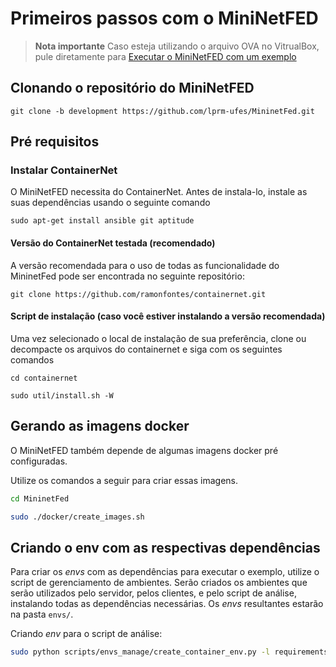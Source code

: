 # Primeiros passos com o MiniNetFED

> **Nota importante**
> Caso esteja utilizando o arquivo OVA no VitrualBox, pule diretamente para [Executar o MiniNetFED com um exemplo](#executar-o-mininetfed-com-um-exemplo)

## Clonando o repositório do MiniNetFED

```
git clone -b development https://github.com/lprm-ufes/MininetFed.git
```

## Pré requisitos

<!-- ### Instalar o docker engine

Acesse a documentação oficial e siga os passos para a instalação do docker engine:

https://docs.docker.com/engine/install/ubuntu/#install-using-the-repository -->

### Instalar ContainerNet

O MiniNetFED necessita do ContainerNet. Antes de instala-lo, instale as suas dependências usando o seguinte comando

```
sudo apt-get install ansible git aptitude
```

#### Versão do ContainerNet testada (recomendado)

A versão recomendada para o uso de todas as funcionalidade do MininetFed pode ser encontrada no seguinte repositório:

```
git clone https://github.com/ramonfontes/containernet.git
```

<!-- A versão usada do ContainerNet está em um arquivo .zip na pasta **containernet** do repositório do MiniNetFED. Copie esse arquivo .zip e cole ele no lugar onde deseja instalar o ContainerNet na sua máquina -->

<!-- > #### Outras versões (não recomendado)
>
> Caso deseje instalar o ContainerNet de outras fontes, ele pode ser encontrado nos seguintes repositórios
>
> ##### Oficial
>
> ```
> git clone https://github.com/containernet/containernet
> ```
>
> É importante que o método de instalação seja "Bare-metal installation" para que o MiniNetFED funcione adequadamente
> Os passos de instalação dessa versão podem ser encontrados no seguinte link: https://containernet.github.io/
> Após a instalação, pule para o passo _Gerando as imagens docker_ -->

#### Script de instalação (caso você estiver instalando a versão recomendada)

<!-- FALTA INCLUIR COMANDOS PARA A INSTALAÇÃO !!!!!!!!!!!!!!!!!!!!!!!!!!!!!!!!!!!!!!!!!!!!!!!!!!!!!!!!!!!!!!!!!!!!!!!!!!!!!!!!!!!!!!!!!!!!!!!!!!!!!!!!!!!!!!!!!!!!!!!!!!!!!!!!!!!!!!! -->

Uma vez selecionado o local de instalação de sua preferência, clone ou decompacte os arquivos do containernet e siga com os seguintes comandos

```shell
cd containernet
```

```shell
sudo util/install.sh -W

```

## Gerando as imagens docker

O MiniNetFED também depende de algumas imagens docker pré configuradas.

Utilize os comandos a seguir para criar essas imagens.

```bash
cd MininetFed
```

<!-- ```bash
sudo docker build --tag "mininetfed:broker" -f docker/Dockerfile.broker .
sudo docker build --tag "mininetfed:client" -f docker/Dockerfile.container .

``` -->

```bash
sudo ./docker/create_images.sh
```

<!-- "mininetfed:broker", "mininetfed:container", "mininetfed:client" e "mininetfed:server" são os nome das imagens. -->

## Criando o env com as respectivas dependências

Para criar os _envs_ com as dependências para executar o exemplo, utilize o script de gerenciamento de ambientes. Serão criados os ambientes que serão utilizados pelo servidor, pelos clientes, e pelo script de análise, instalando todas as dependências necessárias. Os _envs_ resultantes estarão na pasta `envs/`.

<!-- Criando os _envs_ para os dispositivos conteinerizados:

```bash
sudo python scripts/envs_manage/create_container_env.py -c envs_requirements/container/client_tensorflow.requirements.txt envs_requirements/container/server.requirements.txt -std
``` -->

Criando _env_ para o script de análise:

```bash
sudo python scripts/envs_manage/create_container_env.py -l requirements/local/analysis.requirements.txt -std
```

<!-- # Executar o MiniNetFED com um exemplo

Para testar se tudo está funcionando adequadamente, é possível executar um dos arquivos de configuração do diretório **exemplos**. Escolha um dos exemplos da pasta e execute.

```
sudo python3 main.py examples/<nome do exemplo escolhido>/config.yaml

```

> ### Exemplo Trainer Har com fed_sec_per e fed_avg
>
> ```
> sudo python3 main.py examples/har_fed_sec_per/config.yaml
> ```

Se tudo estiver funcionando, o experimento deve começar a executar abrindo as seguintes janelas:

- Broker MQTT
- Servidor
- Monitor de rede
- N clientes, onde N é o número de clientes do experimento

Após a execução do experimento, é esperado que haja uma nova pasta dentro de **experiments** contendo os resultados do experimento.

# Fazendo a análise do primeiro experimento

Dentro da pasta do exemplo, há o arquivo **analysis.yaml**. Para executa-lo, primeiramente ative o ambiente python do script de análise

```
. env_analysis/bin/activate
```

modifique o comando a seguir e execute-o:

```
python3 analysis.py examples/<nome do experimento>/analysis.yaml
```

> ### Exemplo Trainer Har com fed_sec_per e fed_avg
>
> ```
> python3 analysis.py examples/har_fed_sec_per/analysis.yaml
> ``` -->
